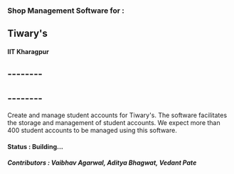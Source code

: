 ### Shop Management Software for :
## Tiwary's 
#### IIT Kharagpur 

## --------
## --------

Create and manage student accounts for Tiwary's. 
The software facilitates the storage and management of student accounts. 
We expect more than 400 student accounts to be managed using this software.

#### Status : Building...
##### Contributors : Vaibhav Agarwal, Aditya Bhagwat, Vedant Pate
